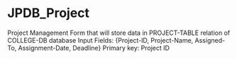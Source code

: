 # JPDB_Project
Project Management Form that will store data in PROJECT-TABLE relation of COLLEGE-DB database  Input Fields: {Project-ID, Project-Name, Assigned-To, Assignment-Date, Deadline}  Primary key: Project ID
